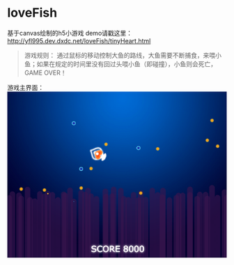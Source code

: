# loveFish
基于canvas绘制的h5小游戏
demo请戳这里：http://yfl995.dev.dxdc.net/loveFish/tinyHeart.html


>游戏规则：
>通过鼠标的移动控制大鱼的路线，大鱼需要不断捕食，来喂小鱼；如果在规定的时间里没有回过头喂小鱼（即碰撞），小鱼则会死亡，GAME OVER！

游戏主界面：
![Alt text](https://github.com/Yfling/loveFish/blob/master/src/loveFish.png?raw=true)
